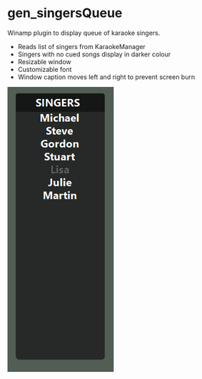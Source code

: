 # gen_singersQueue
Winamp plugin to display queue of karaoke singers.
* Reads list of singers from KaraokeManager
* Singers with no cued songs display in darker colour
* Resizable window
* Customizable font
* Window caption moves left and right to prevent screen burn

![SingersQueue](/media/singersQueueScreenshot.png)
